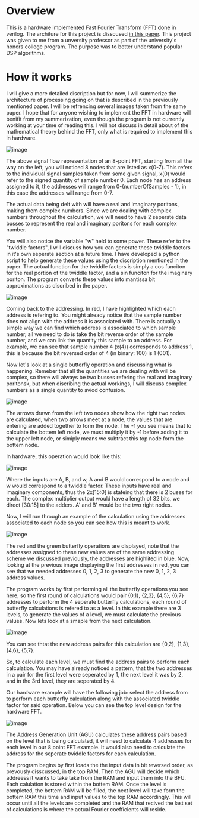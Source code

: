 # Overview
This is a hardware implemented Fast Fourier Transform (FFT) done in verilog. The architure for this project is disscused [in this paper](http://web.mit.edu/6.111/www/f2017/handouts/FFTtutorial121102.pdf). This project was given to me from a unversity professor as part of the university's honors college program. The purpose was to better understand popular DSP algorithms.

# How it works 
I will give a more detailed discription but for now, I will summerize the architecture of processing going on that is described in the previously mentioned paper. I will be refrencing several images taken from the same paper. I hope that for anyone wishing to implement the FFT in hardware will benifit from my summerization, even though the program is not currently working at your time of reading this. I will not discuss in detail about of the mathematical theory behind the FFT, only what is required to implement this in hardware.  

![image](https://github.com/AndrewTabs1038/hardwareFFT/assets/135442448/23695727-6b1a-48c1-822e-75d0facd90cc)

The above signal flow representation of an 8-point FFT, starting from all the way on the left, you will noticed 8 nodes that are listed as x(0-7). This refers to the individual signal samples taken from some given signal, x(0) would refer to the signed quantity of sample number 0. Each node has an address assigned to it, the addresses will range from 0-(numberOfSamples - 1), in this case the addresses will range from 0-7. 

The actual data being delt with will have a real and imaginary poritons, making them complex numbers. Since we are dealing with complex numbers throughout the calculation, we will need to have 2 seperate data busses to represent the real and imaginary poritons for each complex number. 

You will also notice the variable "w" held to some power. These refer to the "twiddle factors", I will discuss how you can generate these twiddle factors in it's own seperate section at a future time. I have developed a python script to help generate these values using the discription mentioned in the paper. The actual function for the twiddle factors is simply a cos funciton for the real portion of the twiddle factor, and a sin funciton for the imaginary poriton. The program converts these values into mantissa bit approximations as discribed in the paper.

![image](https://github.com/AndrewTabs1038/hardwareFFT/assets/135442448/b55f8572-12fd-4643-b748-b61eda50dfb9)

Coming back to the addressing. In red, I have highlighted which each address is refering to. You might already notice that the sample number does not align with the address it is associated with. There is actually a simple way we can find which address is associated to which sample number, all we need to do is take the bit reverse order of the sample number, and we can link the quantity this sample to an address. For example, we can see that sample number 4 (x(4)) corresponds to address 1, this is because the bit reversed order of 4 (in binary: 100) is 1 (001). 

Now let's look at a single butterfly operation and discussing what is happening. Remeber that all the quantities we are dealing with will be complex, so there will always be two busses refering the real and imaginary poritonsk, but when discribing the actual workings, I will discuss complex numbers as a single quantity to aviod confusion. 

![image](https://github.com/AndrewTabs1038/hardwareFFT/assets/135442448/9bdcccfe-3cd1-4c43-bb0e-7776227f7b4a)

The arrows drawn from the left two nodes show how the right two nodes are calculated, when two arrows meet at a node, the values that are entering are added together to form the node. The -1 you see means that to calculate the bottem left node, we must multiply it by -1 before adding it to the upper left node, or simiply means we subtract this top node form the bottem node. 

In hardware, this operation would look like this:

![image](https://github.com/AndrewTabs1038/hardwareFFT/assets/135442448/fb2cf132-770b-4bb8-ad22-1471f6b5ec23)

Where the inputs are A, B, and w, A and B would correspond to a node and w would correspond to a twiddle factor. These inputs have real and imaginary components, thus the 2x[15:0] is stateing that there is 2 buses for each. The complex multiplier output would have a length of 32 bits, we direct [30:15] to the adders.  A' and B' would be the two right nodes. 

Now, I will run through an example of the calculation using the addresses associated to each node so you can see how this is meant to work. 

![image](https://github.com/AndrewTabs1038/hardwareFFT/assets/135442448/7e4b944b-3878-4345-a365-6409dffecc16)

The red and the green butterfly operations are displayed, note that the addresses assigned to these new values are of the same addressing scheme we discussed previously, the addresses are highlited in blue. Now, looking at the previous image displaying the first addresses in red, you can see that we needed addresses 0, 1, 2, 3 to generate the new 0, 1, 2, 3 address values. 

The program works by first performing all the butterfly operations you see here, so the first round of calculations would pair {0,1}, {2,3}, {4,5}, {6,7} addresses to perform the 4 seperate butterfly calculations, each round of butterfly calculations is refered to as a level. In this example there are 3 levels, to generate the values of a level, we must calculate the previous values. Now lets look at a smaple from the next calculation. 

![image](https://github.com/AndrewTabs1038/hardwareFFT/assets/135442448/23013424-c74b-42f7-9999-3e2aa02465fe)

You can see thtat the new address pairs for this calculation are {0,2}, {1,3}, {4,6}, {5,7}. 

So, to calculate each level, we must find the address pairs to perform each calculation. You may have already noticed a pattern, that the two addresses in a pair for the first level were seperated by 1, the next level it was by 2, and in the 3rd level, they are seperated by 4. 

Our hardware example will have the following job: select the address from to perform each butterfly calculation along with the associated twiddle factor for said operation. Below you can see the top level design for the hardware FFT. 

![image](https://github.com/AndrewTabs1038/hardwareFFT/assets/135442448/2a718506-57d6-4c12-9905-a528a8d378a7)

The Address Generation Unit (AGU) calculates these address pairs based on the level that is being calculated, it will need to calculate 4 addresses for each level in our 8 point FFT example. It would also need to calculate the address for the seperate twiddle factors for each calculation. 

The program begins by first loads the the input data in bit reversed order, as prevously disscussed, in the top RAM. Then the AGU will decide which addreess it wants to take take from the RAM and input them into the BFU. Each calulation is stored within the bottem RAM. Once the level is completed, the bottem RAM will be filled, the next level will take form the bottem RAM this time and input values to the top RAM accordingly. This will occur until all the levels are completed and the RAM that recived the last set of calculations is where the actual Fourier coefficients will reside. 

